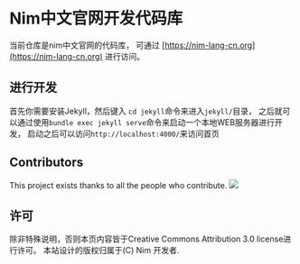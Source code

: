 # Nim中文官网开发代码库

当前仓库是nim中文官网的代码库，
可通过 [https://nim-lang-cn.org](https://nim-lang-cn.org) 进行访问。


## 进行开发

首先你需要安装Jekyll，然后键入 ``cd jekyll``命令来进入`jekyll/`目录， 
之后就可以通过使用`bundle exec jekyll serve`命令来启动一个本地WEB服务器进行开发， 
启动之后可以访问`http://localhost:4000/`来访问首页

## Contributors

This project exists thanks to all the people who contribute.
<a href="https://github.com/nim-lang-cn/website/graphs/contributors"><img src="https://opencollective.com/Nim/contributors.svg?width=890" /></a>


## 许可

除非特殊说明，否则本页内容皆于Creative Commons Attribution 3.0 license进行许可。
本站设计的版权归属于(C) Nim 开发者.
